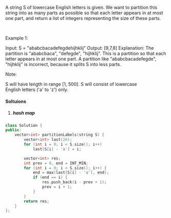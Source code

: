 A string S of lowercase English letters is given. We want to partition this string into as many parts as possible so that each letter appears in at most one part, and return a list of integers representing the size of these parts.

 

Example 1:

Input: S = "ababcbacadefegdehijhklij"
Output: [9,7,8]
Explanation:
The partition is "ababcbaca", "defegde", "hijhklij".
This is a partition so that each letter appears in at most one part.
A partition like "ababcbacadefegde", "hijhklij" is incorrect, because it splits S into less parts.
 

Note:

S will have length in range [1, 500].
S will consist of lowercase English letters ('a' to 'z') only.

#### Soltuions

1. ##### hash map

```c++
class Solution {
public:
    vector<int> partitionLabels(string S) {
        vector<int> last(26);
        for (int i = 0; i < S.size(); i++)
            last[S[i] - 'a'] = i;

        vector<int> res;
        int prev = 0, end = INT_MIN;
        for (int i = 0; i < S.size(); i++) {
            end = max(last[S[i] - 'a'], end);
            if (end == i) {
                res.push_back(i - prev + 1);
                prev = i + 1;
            }
        }
        return res;
    }
};
```